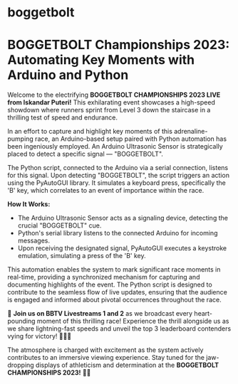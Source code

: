 # boggetbolt

# BOGGETBOLT Championships 2023: Automating Key Moments with Arduino and Python

Welcome to the electrifying **BOGGETBOLT CHAMPIONSHIPS 2023 LIVE from Iskandar Puteri!** This exhilarating event showcases a high-speed showdown where runners sprint from Level 3 down the staircase in a thrilling test of speed and endurance.

In an effort to capture and highlight key moments of this adrenaline-pumping race, an Arduino-based setup paired with Python automation has been ingeniously employed. An Arduino Ultrasonic Sensor is strategically placed to detect a specific signal — "BOGGETBOLT".

The Python script, connected to the Arduino via a serial connection, listens for this signal. Upon detecting "BOGGETBOLT", the script triggers an action using the PyAutoGUI library. It simulates a keyboard press, specifically the 'B' key, which correlates to an event of importance within the race.

**How It Works:**
- The Arduino Ultrasonic Sensor acts as a signaling device, detecting the crucial "BOGGETBOLT" cue.
- Python's serial library listens to the connected Arduino for incoming messages.
- Upon receiving the designated signal, PyAutoGUI executes a keystroke emulation, simulating a press of the 'B' key.

This automation enables the system to mark significant race moments in real-time, providing a synchronized mechanism for capturing and documenting highlights of the event. The Python script is designed to contribute to the seamless flow of live updates, ensuring that the audience is engaged and informed about pivotal occurrences throughout the race.

🌟 **Join us on BBTV Livestreams 1 and 2** as we broadcast every heart-pounding moment of this thrilling race! Experience the thrill alongside us as we share lightning-fast speeds and unveil the top 3 leaderboard contenders vying for victory! 🥇🥈🥉

The atmosphere is charged with excitement as the system actively contributes to an immersive viewing experience. Stay tuned for the jaw-dropping displays of athleticism and determination at the **BOGGETBOLT CHAMPIONSHIPS 2023!** 🌟🎉
